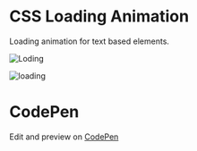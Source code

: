 # CSS Loading Animation

Loading animation for text based elements.

![Loding](https://media.giphy.com/media/26k5IxDKhCuvZiLMcM/giphy.gif)

![loading](https://media.giphy.com/media/RLUj0QU6nejHa/giphy.gif)

# CodePen
Edit and preview on [CodePen](https://codepen.io/bradbitler/pen/XEmggm)
